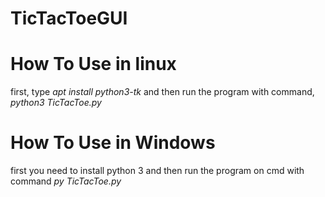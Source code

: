 # TicTacToeGUI
# How To Use in linux

first, type <i>apt install python3-tk</i> and then run the program with command, <i>python3 TicTacToe.py</i>

# How To Use in Windows
first you need to install python 3 and then run the program on cmd with command <i>py TicTacToe.py</i>
